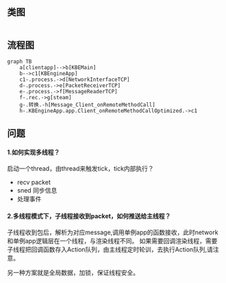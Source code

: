 
## 类图

```

```

## 流程图

```mermaid
graph TB
    a[clientapp]-->b[KBEMain]
    b-->c1[KBEngineApp]
    c1-.process.->d[NetworkInterfaceTCP]
    d-.process.->e[PacketReceiverTCP]
    e-.process.->f[MessageReaderTCP]
    f-.rec.->g[steam]
    g-.转换.-h[Message_Client_onRemoteMethodCall]
    h-.KBEngineApp.app.Client_onRemoteMethodCallOptimized.->c1
```

## 问题

#### 1.如何实现多线程？

启动一个thread，由thread来触发tick，tick内部执行？
* recv packet
* sned 同步信息
* 处理事件

#### 2.多线程模式下，子线程接收到packet，如何推送给主线程？

子线程收到包后，解析为对应message,调用单例app的函数接收，此时network和单例app逻辑层在一个线程，与渲染线程不同。
如果需要回调渲染线程，需要子线程把回调函数存入Action队列，由主线程定时轮训，去执行Action队列,请注意。

另一种方案就是全局数据，加锁，保证线程安全。